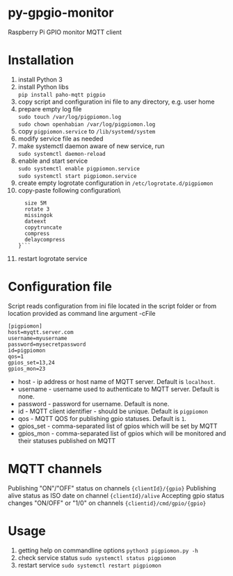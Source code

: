 # py-gpgio-monitor

Raspberry Pi GPIO monitor MQTT client

# Installation

1. install Python 3
1. install Python libs\
   `pip install paho-mqtt pigpio`
1. copy script and configuration ini file to any directory, e.g. user home
1. prepare empty log file\
   `sudo touch /var/log/pigpiomon.log`\
   `sudo chown openhabian /var/log/pigpiomon.log`
1. copy `pigpiomon.service` to `/lib/systemd/system`
1. modify service file as needed
1. make systemctl daemon aware of new service, run\
   `sudo systemctl daemon-reload`
1. enable and start service\
   `sudo systemctl enable pigpiomon.service`\
   `sudo systemctl start pigpiomon.service`
1. create empty logrotate configuration in `/etc/logrotate.d/pigpiomon`
1. copy-paste following configuration\
   ````/var/log/pigpiomon.log {
     size 5M
     rotate 3
     missingok
     dateext
     copytruncate
     compress
     delaycompress
   }```
   ````
1. restart logrotate service

# Configuration file

Script reads configuration from ini file located in the script folder or from location provided as command line argument -cFile

```
[pigpiomon]
host=myqtt.server.com
username=myusername
password=mysecretpassword
id=pigpiomon
qos=1
gpios_set=13,24
gpios_mon=23
```

- host - ip address or host name of MQTT server. Default is `localhost`.
- username - username used to authenticate to MQTT server. Default is none.
- password - password for username. Default is none.
- id - MQTT client identifier - should be unique. Default is `pigpiomon`
- qos - MQTT QOS for publishing gpio statuses. Default is `1`.
- gpios_set - comma-separated list of gpios which will be set by MQTT
- gpios_mon - comma-separated list of gpios which will be monitored and their statuses published on MQTT

# MQTT channels

Publishing "ON"/"OFF" status on channels `{clientId}/{gpio}`
Publishing alive status as ISO date on channel `{clientId}/alive`
Accepting gpio status changes "ON/OFF" or "1/0" on channels `{clientid}/cmd/gpio/{gpio}`

# Usage

1. getting help on commandline options
   `python3 pigpiomon.py -h`
1. check service status
   `sudo systemctl status pigpiomon`
1. restart service
   `sudo systemctl restart pigpiomon`
